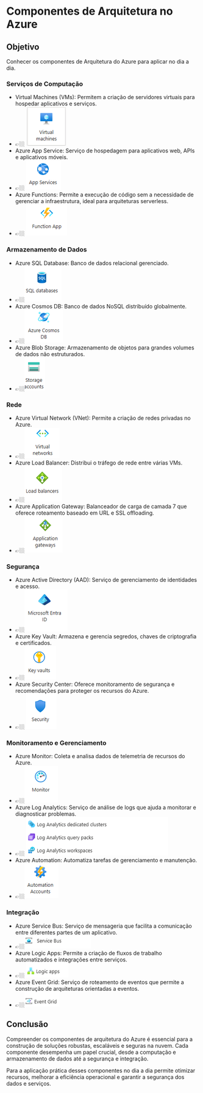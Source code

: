 # Componentes de Arquitetura no Azure

## Objetivo 
Conhecer os componentes de Arquitetura do Azure para aplicar no dia a dia.

### Serviços de Computação

  - Virtual Machines (VMs): Permitem a criação de servidores virtuais para hospedar aplicativos e serviços.
  - 👉🏼 ![alt text](https://github.com/clouder-km/Challenge-Azure-Dio/blob/main/image/3%20-%20VMs.PNG)
  - Azure App Service: Serviço de hospedagem para aplicativos web, APIs e aplicativos móveis.
  - 👉🏼 ![alt text](https://github.com/clouder-km/Challenge-Azure-Dio/blob/main/image/3%20-%20app%20web.PNG)
  - Azure Functions: Permite a execução de código sem a necessidade de gerenciar a infraestrutura, ideal para arquiteturas serverless.
  - 👉🏼 ![alt text](https://github.com/clouder-km/Challenge-Azure-Dio/blob/main/image/3%20-%20function.PNG)

### Armazenamento de Dados

- Azure SQL Database: Banco de dados relacional gerenciado.
- 👉🏼![alt text](https://github.com/clouder-km/Challenge-Azure-Dio/blob/main/image/3%20-%20SQL.PNG)
- Azure Cosmos DB: Banco de dados NoSQL distribuído globalmente.
-  👉🏼![alt text](https://github.com/clouder-km/Challenge-Azure-Dio/blob/main/image/3%20-%20cosmos.PNG)
- Azure Blob Storage: Armazenamento de objetos para grandes volumes de dados não estruturados.
-  👉🏼![alt text](https://github.com/clouder-km/Challenge-Azure-Dio/blob/main/image/3%20-%20Storage.PNG)
  
### Rede

- Azure Virtual Network (VNet): Permite a criação de redes privadas no Azure.
- 👉🏼![alt text](https://github.com/clouder-km/Challenge-Azure-Dio/blob/main/image/3%20-%20virtual%20network.PNG)
- Azure Load Balancer: Distribui o tráfego de rede entre várias VMs.
- 👉🏼![alt text](https://github.com/clouder-km/Challenge-Azure-Dio/blob/main/image/3%20-%20load%20balancer.PNG)
- Azure Application Gateway: Balanceador de carga de camada 7 que oferece roteamento baseado em URL e SSL offloading.
- 👉🏼![alt text](https://github.com/clouder-km/Challenge-Azure-Dio/blob/main/image/3%20-%20app%20gateway.PNG)

### Segurança

- Azure Active Directory (AAD): Serviço de gerenciamento de identidades e acesso.
- 👉🏼![alt text](https://github.com/clouder-km/Challenge-Azure-Dio/blob/main/image/3%20-%20Microsoft%20Entra%20ID.PNG)
- Azure Key Vault: Armazena e gerencia segredos, chaves de criptografia e certificados.
- 👉🏼![alt text](https://github.com/clouder-km/Challenge-Azure-Dio/blob/main/image/3%20-%20key%20vault.PNG)
- Azure Security Center: Oferece monitoramento de segurança e recomendações para proteger os recursos do Azure.
- 👉🏼 ![alt text](https://github.com/clouder-km/Challenge-Azure-Dio/blob/main/image/3%20-%20Security.PNG)

### Monitoramento e Gerenciamento


- Azure Monitor: Coleta e analisa dados de telemetria de recursos do Azure.
- 👉🏼![alt text](https://github.com/clouder-km/Challenge-Azure-Dio/blob/main/image/3%20-%20monitor.PNG)
- Azure Log Analytics: Serviço de análise de logs que ajuda a monitorar e diagnosticar problemas.
- 👉🏼 ![alt text](https://github.com/clouder-km/Challenge-Azure-Dio/blob/main/image/3%20-%20Log%20analytics.PNG)
- Azure Automation: Automatiza tarefas de gerenciamento e manutenção.
- 👉🏼![alt text](https://github.com/clouder-km/Challenge-Azure-Dio/blob/main/image/3%20-%20Automation.PNG)

### Integração     

- Azure Service Bus: Serviço de mensageria que facilita a comunicação entre diferentes partes de um aplicativo.
- 👉🏼![alt text](https://github.com/clouder-km/Challenge-Azure-Dio/blob/main/image/3%20-%20service%20bus.PNG)
- Azure Logic Apps: Permite a criação de fluxos de trabalho automatizados e integrações entre serviços.
- 👉🏼 ![alt text](https://github.com/clouder-km/Challenge-Azure-Dio/blob/main/image/3%20-%20logic%20apps.PNG)
- Azure Event Grid: Serviço de roteamento de eventos que permite a construção de arquiteturas orientadas a eventos.
- 👉🏼![alt text](https://github.com/clouder-km/Challenge-Azure-Dio/blob/main/image/3%20-%20Event%20Grid.PNG)

## Conclusão
Compreender os componentes de arquitetura do Azure é essencial para a construção de soluções robustas, escaláveis e seguras na nuvem. Cada componente desempenha um papel crucial, desde a computação e armazenamento de dados até a segurança e integração.

Para a aplicação prática desses componentes no dia a dia permite otimizar recursos, melhorar a eficiência operacional e garantir a segurança dos dados e serviços.

